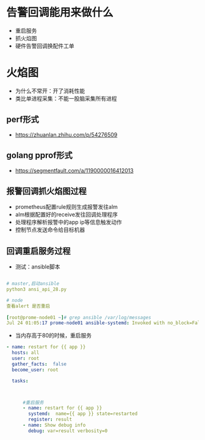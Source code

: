 # 告警回调能用来做什么
- 重启服务
- 抓火焰图
- 硬件告警回调换配件工单

# 火焰图
- 为什么不常开：开了消耗性能
- 类比单进程采集：不能一股脑采集所有进程
## perf形式
- https://zhuanlan.zhihu.com/p/54276509

## golang pprof形式
- https://segmentfault.com/a/1190000016412013

## 报警回调抓火焰图过程
- prometheus配置rule规则生成报警发往alm
- alm根据配置好的receive发往回调处理程序
- 处理程序解析报警中的app ip等信息触发动作
- 控制节点发送命令给目标机器

## 回调重启服务过程
- 测试：ansible脚本

```yaml

# master,启动ansible  
python3 ansi_api_28.py

# node
查看alert 是否重启
  
[root@prome-node01 ~]# grep ansible /var/log/messages
Jul 24 01:05:17 prome-node01 ansible-systemd: Invoked with no_block=False force=None name=alertmanager daemon_reexec=False enabled=None daemon_reload=False state=restarted masked=None scope=None user=None
```

- 当内存高于80的时候，重启服务


```yaml
- name: restart for {{ app }}
  hosts: all
  user: root
  gather_facts:  false
  become_user: root

  tasks:



      #重启服务
      - name: restart for {{ app }}
        systemd:  name={{ app }} state=restarted
        register: result
      - name: Show debug info
        debug: var=result verbosity=0


```
